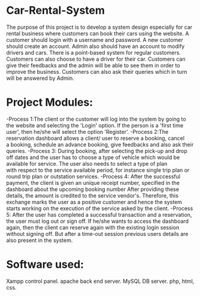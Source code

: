 # Car-Rental-System
The purpose of this project is to develop a system design especially for car rental business where customers can book their cars using the website.
A customer should login with a username and password. A new customer should create an account. Admin also should have an account to modify drivers and cars. There is a point-based system for regular customers. Customers can also choose to have a driver for their car. 
Customers can give their feedbacks and the admin will be able to see them in order to improve the business. Customers can also ask their queries which in turn will be answered by Admin.

# Project Modules:
-Process 1:The client or the customer will log into the system by going to the website and selecting the 'Login' option. If the person is a 'first time user', then he/she will select the option 'Register’.
-Process 2:The reservation dashboard allows a client/ user to reserve a booking, cancel a booking, schedule an advance booking, give feedbacks and also ask their queries.
-Process 3: During booking, after selecting the pick-up and drop off dates and the user has to choose a type of vehicle which would be available for service. The user also needs to select a type of plan with respect to the service available period, for instance single trip plan or round trip plan or outstation services.
-Process 4: After the successful payment, the client is given an unique receipt number, specified in the dashboard about the upcoming booking number After providing these details, the amount is credited to the service vendor's. Therefore, this exchange marks the user as a positive customer and hence the system starts working on the execution of the service asked by the client.
-Process 5: After the user has completed a successful transaction and a reservation, the user must log out or sign off. If he/she wants to access the dashboard again, then the client can reserve again with the existing login session without signing off. But after a time-out session previous users details are also present in the system.

# Software used:
Xampp control panel.
apache back end server.
MySQL DB server.
php, html, css.
